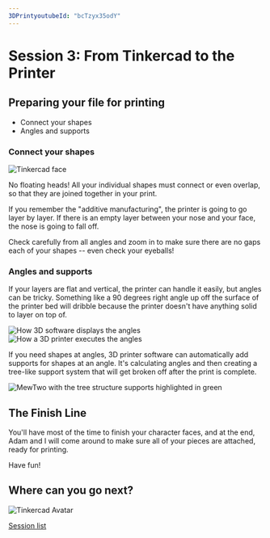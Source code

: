 ```yaml
---
3DPrintyoutubeId: "bcTzyx35odY"
---
```


# Session 3: From Tinkercad to the Printer

## Preparing your file for printing

* Connect your shapes
* Angles and supports

### Connect your shapes

![Tinkercad face](../assets/TinkercadFace.png)

No floating heads! All your individual shapes must connect or even overlap, so that they are joined together in your print.

If you remember the "additive manufacturing", the printer is going to go layer by layer. If there is an empty layer between your nose and your face, the nose is going to fall off.

Check carefully from all angles and zoom in to make sure there are no gaps each of your shapes -- even check your eyeballs!

### Angles and supports

If your layers are flat and vertical, the printer can handle it easily, but angles can be tricky. Something like a 90 degrees right angle up off the surface of the printer bed will dribble because the printer doesn't have anything solid to layer on top of.

![How 3D software displays the angles](../assets/AngleDesignSoftware.png) ![How a 3D printer executes the angles](../assets/AngleDesignReality.png)

If you need shapes at angles, 3D printer software can automatically add supports for shapes at an angle. It's calculating angles and then creating a tree-like support system that will get broken off after the print is complete.

![MewTwo with the tree structure supports highlighted in green](../assets/MewTwoWithSupports.png)

## The Finish Line

You'll have most of the time to finish your character faces, and at the end, Adam and I will come around to make sure all of your pieces are attached, ready for printing.

Have fun!

## Where can you go next?

![Tinkercad Avatar](../assets/TinkercadAvatarExample.jpg)

[Session list](../session_list)
